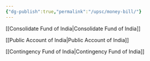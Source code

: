```yaml
---
{"dg-publish":true,"permalink":"/upsc/money-bill/"}
---
```


[[Consolidate Fund of India\|Consolidate Fund of India]]

[[Public Account of India\|Public Account of India]]

[[Contingency Fund of India\|Contingency Fund of India]]

